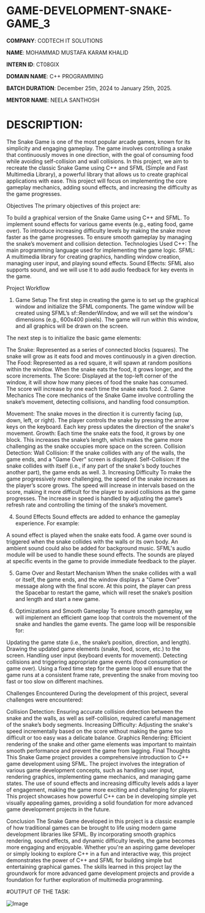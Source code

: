 # GAME-DEVELOPMENT-SNAKE-GAME_3

**COMPANY**: CODTECH IT SOLUTIONS

**NAME**: MOHAMMAD MUSTAFA KARAM KHALID

**INTERN ID**: CT08GIX

**DOMAIN NAME**: C++ PROGRAMMING

**BATCH DURATION**: December 25th, 2024 to January 25th, 2025.

**MENTOR NAME**: NEELA SANTHOSH

# DESCRIPTION:
The Snake Game is one of the most popular arcade games, known for its simplicity and engaging gameplay. The game involves controlling a snake that continuously moves in one direction, with the goal of consuming food while avoiding self-collision and wall collisions. In this project, we aim to recreate the classic Snake Game using C++ and SFML (Simple and Fast Multimedia Library), a powerful library that allows us to create graphical applications with ease. This project will focus on implementing the core gameplay mechanics, adding sound effects, and increasing the difficulty as the game progresses.

Objectives
The primary objectives of this project are:

To build a graphical version of the Snake Game using C++ and SFML.
To implement sound effects for various game events (e.g., eating food, game over).
To introduce increasing difficulty levels by making the snake move faster as the game progresses.
To ensure smooth gameplay by managing the snake’s movement and collision detection.
Technologies Used
C++: The main programming language used for implementing the game logic.
SFML: A multimedia library for creating graphics, handling window creation, managing user input, and playing sound effects.
Sound Effects: SFML also supports sound, and we will use it to add audio feedback for key events in the game.

Project Workflow

1. Game Setup
The first step in creating the game is to set up the graphical window and initialize the SFML components. The game window will be created using SFML’s sf::RenderWindow, and we will set the window's dimensions (e.g., 600x400 pixels). The game will run within this window, and all graphics will be drawn on the screen.

The next step is to initialize the basic game elements:

The Snake: Represented as a series of connected blocks (squares). The snake will grow as it eats food and moves continuously in a given direction.
The Food: Represented as a red square, it will spawn at random positions within the window. When the snake eats the food, it grows longer, and the score increments.
The Score: Displayed at the top-left corner of the window, it will show how many pieces of food the snake has consumed. The score will increase by one each time the snake eats food.
2. Game Mechanics
The core mechanics of the Snake Game involve controlling the snake’s movement, detecting collisions, and handling food consumption.

Movement: The snake moves in the direction it is currently facing (up, down, left, or right). The player controls the snake by pressing the arrow keys on the keyboard. Each key press updates the direction of the snake's movement.
Growth: Each time the snake eats the food, it grows by one block. This increases the snake’s length, which makes the game more challenging as the snake occupies more space on the screen.
Collision Detection:
Wall Collision: If the snake collides with any of the walls, the game ends, and a "Game Over" screen is displayed.
Self-Collision: If the snake collides with itself (i.e., if any part of the snake's body touches another part), the game ends as well.
3. Increasing Difficulty
To make the game progressively more challenging, the speed of the snake increases as the player’s score grows. The speed will increase in intervals based on the score, making it more difficult for the player to avoid collisions as the game progresses. The increase in speed is handled by adjusting the game’s refresh rate and controlling the timing of the snake’s movement.

4. Sound Effects
Sound effects are added to enhance the gameplay experience. For example:

A sound effect is played when the snake eats food.
A game over sound is triggered when the snake collides with the walls or its own body.
An ambient sound could also be added for background music.
SFML's audio module will be used to handle these sound effects. The sounds are played at specific events in the game to provide immediate feedback to the player.

5. Game Over and Restart Mechanism
When the snake collides with a wall or itself, the game ends, and the window displays a "Game Over" message along with the final score. At this point, the player can press the Spacebar to restart the game, which will reset the snake’s position and length and start a new game.

6. Optimizations and Smooth Gameplay
To ensure smooth gameplay, we will implement an efficient game loop that controls the movement of the snake and handles the game events. The game loop will be responsible for:

Updating the game state (i.e., the snake’s position, direction, and length).
Drawing the updated game elements (snake, food, score, etc.) to the screen.
Handling user input (keyboard events for movement).
Detecting collisions and triggering appropriate game events (food consumption or game over).
Using a fixed time step for the game loop will ensure that the game runs at a consistent frame rate, preventing the snake from moving too fast or too slow on different machines.

Challenges Encountered
During the development of this project, several challenges were encountered:

Collision Detection: Ensuring accurate collision detection between the snake and the walls, as well as self-collision, required careful management of the snake’s body segments.
Increasing Difficulty: Adjusting the snake's speed incrementally based on the score without making the game too difficult or too easy was a delicate balance.
Graphics Rendering: Efficient rendering of the snake and other game elements was important to maintain smooth performance and prevent the game from lagging.
Final Thoughts
This Snake Game project provides a comprehensive introduction to C++ game development using SFML. The project involves the integration of various game development concepts, such as handling user input, rendering graphics, implementing game mechanics, and managing game states. The use of sound effects and increasing difficulty levels adds a layer of engagement, making the game more exciting and challenging for players. This project showcases how powerful C++ can be in developing simple yet visually appealing games, providing a solid foundation for more advanced game development projects in the future.

Conclusion
The Snake Game developed in this project is a classic example of how traditional games can be brought to life using modern game development libraries like SFML. By incorporating smooth graphics rendering, sound effects, and dynamic difficulty levels, the game becomes more engaging and enjoyable. Whether you're an aspiring game developer or simply looking to explore C++ in a fun and interactive way, this project demonstrates the power of C++ and SFML for building simple but entertaining graphical games. The skills learned in this project lay the groundwork for more advanced game development projects and provide a foundation for further exploration of multimedia programming.

#OUTPUT OF THE TASK:

![Image](https://github.com/user-attachments/assets/21f9b83e-6120-456a-960a-698135c955ab)

